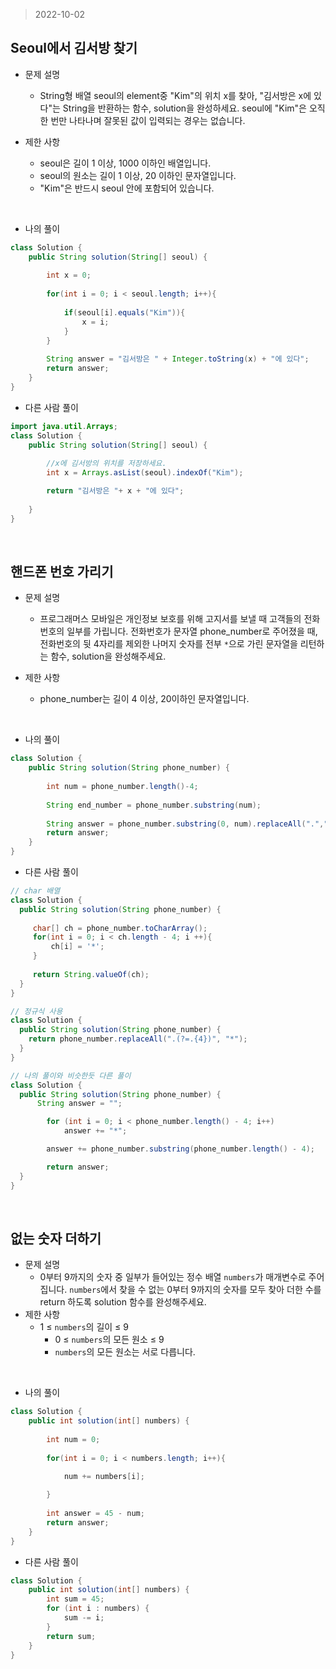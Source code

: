 > 2022-10-02

## Seoul에서 김서방 찾기

- 문제 설명
  - String형 배열 seoul의 element중 "Kim"의 위치 x를 찾아, "김서방은 x에 있다"는 String을 반환하는 함수, solution을 완성하세요. seoul에 "Kim"은 오직 한 번만 나타나며 잘못된 값이 입력되는 경우는 없습니다.

- 제한 사항
  - seoul은 길이 1 이상, 1000 이하인 배열입니다.
  - seoul의 원소는 길이 1 이상, 20 이하인 문자열입니다.
  - "Kim"은 반드시 seoul 안에 포함되어 있습니다.

<br>

- 나의 풀이

```java
class Solution {
    public String solution(String[] seoul) {
        
        int x = 0;
        
        for(int i = 0; i < seoul.length; i++){
            
            if(seoul[i].equals("Kim")){
                x = i;
            }
        }
        
        String answer = "김서방은 " + Integer.toString(x) + "에 있다";
        return answer;
    }
}
```



- 다른 사람 풀이

```java
import java.util.Arrays;
class Solution {
    public String solution(String[] seoul) {
        
      	//x에 김서방의 위치를 저장하세요.
        int x = Arrays.asList(seoul).indexOf("Kim");

        return "김서방은 "+ x + "에 있다";
        
    }
}
```



<br>

## 핸드폰 번호 가리기

- 문제 설명
  - 프로그래머스 모바일은 개인정보 보호를 위해 고지서를 보낼 때 고객들의 전화번호의 일부를 가립니다.
    전화번호가 문자열 phone_number로 주어졌을 때, 전화번호의 뒷 4자리를 제외한 나머지 숫자를 전부 `*`으로 가린 문자열을 리턴하는 함수, solution을 완성해주세요.

- 제한 사항
  - phone_number는 길이 4 이상, 20이하인 문자열입니다.

<br>

- 나의 풀이

```java
class Solution {
    public String solution(String phone_number) {
        
        int num = phone_number.length()-4;
        
        String end_number = phone_number.substring(num);
        
        String answer = phone_number.substring(0, num).replaceAll(".","*") + end_number;
        return answer;
    }
}
```



- 다른 사람 풀이

```java
// char 배열
class Solution {
  public String solution(String phone_number) {
      
     char[] ch = phone_number.toCharArray();
     for(int i = 0; i < ch.length - 4; i ++){
         ch[i] = '*';
     }
      
     return String.valueOf(ch);
  }
}

// 정규식 사용
class Solution {
  public String solution(String phone_number) {
    return phone_number.replaceAll(".(?=.{4})", "*");
  }
}

// 나의 풀이와 비슷한듯 다른 풀이
class Solution {
  public String solution(String phone_number) {
      String answer = "";

        for (int i = 0; i < phone_number.length() - 4; i++)
            answer += "*";

        answer += phone_number.substring(phone_number.length() - 4);

        return answer;
  }
}
```

<br>



## 없는 숫자 더하기

- 문제 설명
  - 0부터 9까지의 숫자 중 일부가 들어있는 정수 배열 `numbers`가 매개변수로 주어집니다. `numbers`에서 찾을 수 없는 0부터 9까지의 숫자를 모두 찾아 더한 수를 return 하도록 solution 함수를 완성해주세요.
- 제한 사항
  - 1 ≤ `numbers`의 길이 ≤ 9
    - 0 ≤ `numbers`의 모든 원소 ≤ 9
    - `numbers`의 모든 원소는 서로 다릅니다.

<br>

- 나의 풀이

```java
class Solution {
    public int solution(int[] numbers) {
        
        int num = 0;
        
        for(int i = 0; i < numbers.length; i++){

            num += numbers[i];
            
        }
        
        int answer = 45 - num;
        return answer;
    }
}
```



- 다른 사람 풀이

```java
class Solution {
    public int solution(int[] numbers) {
        int sum = 45;
        for (int i : numbers) {
            sum -= i;
        }
        return sum;
    }
}
```

